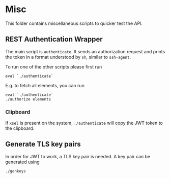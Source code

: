# Misc
This folder contains miscellaneous scripts to quicker test the API.

## REST Authentication Wrapper
The main script is `authenticate`. It sends an authorization request and prints the token
in a format understood by `sh`, similar to `ssh-agent`.

To run one of the other scripts please first run

	eval `./authenticate`

E.g. to fetch all elements, you can run

	eval `./authenticate`
	./authorize elements

### Clipboard
If `xsel` is present on the system, `./authenticate` will copy the JWT token to the
clipboard.

## Generate TLS key pairs
In order for JWT to work, a TLS key pair is needed. A key pair can be generated using

	./genkeys
